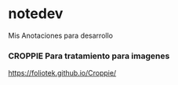 # notedev
Mis Anotaciones para desarrollo

### CROPPIE Para tratamiento para imagenes
https://foliotek.github.io/Croppie/
